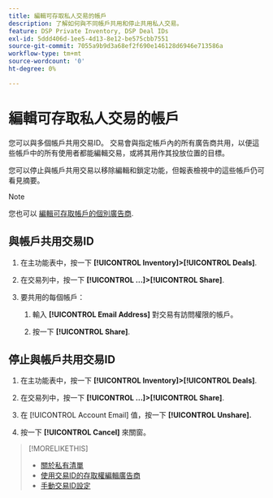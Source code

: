 ```yaml
---
title: 編輯可存取私人交易的帳戶
description: 了解如何與不同帳戶共用和停止共用私人交易。
feature: DSP Private Inventory, DSP Deal IDs
exl-id: 5ddd406d-1ee5-4d13-8e12-be575cbb7551
source-git-commit: 7055a9b9d3a68ef2f690e146128d6946e713586a
workflow-type: tm+mt
source-wordcount: '0'
ht-degree: 0%

---
```


# 編輯可存取私人交易的帳戶

您可以與多個帳戶共用交易ID。 交易會與指定帳戶內的所有廣告商共用，以便這些帳戶中的所有使用者都能編輯交易，或將其用作其投放位置的目標。

您可以停止與帳戶共用交易以移除編輯和鎖定功能，但報表檢視中的這些帳戶仍可看見摘要。

>[!NOTE]
>
> 您也可以 [編輯可存取帳戶的個別廣告商](deal-id-edit-advertisers.md).

## 與帳戶共用交易ID

1. 在主功能表中，按一下 **[!UICONTROL Inventory]>[!UICONTROL Deals]**.

1. 在交易列中，按一下 **[!UICONTROL ...]>[!UICONTROL Share]**.

1. 要共用的每個帳戶：

   1. 輸入 **[!UICONTROL Email Address]** 對交易有訪問權限的帳戶。

   1. 按一下 **[!UICONTROL Share]**.

## 停止與帳戶共用交易ID

1. 在主功能表中，按一下 **[!UICONTROL Inventory]>[!UICONTROL Deals]**.

1. 在交易列中，按一下 **[!UICONTROL ...]>[!UICONTROL Share]**.

1. 在 [!UICONTROL Account Email] 值，按一下 **[!UICONTROL Unshare].**

1. 按一下 **[!UICONTROL Cancel]** 來關窗。

>[!MORELIKETHIS]
>
>* [關於私有清單](private-inventory-about.md)
>* [使用交易ID的存取權編輯廣告商](/help/dsp/inventory/deal-id-edit-advertisers.md)
>* [手動交易ID設定](deal-id-settings.md)

